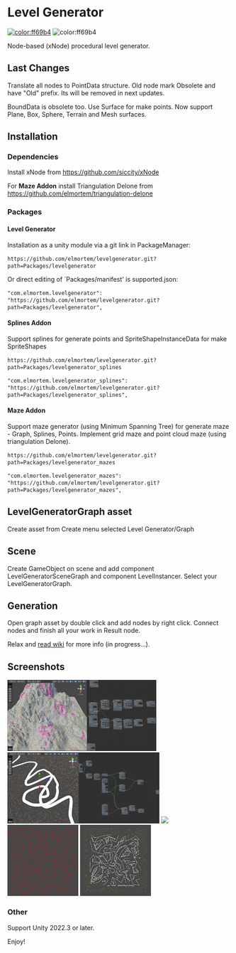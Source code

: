 # Level Generator

[![color:ff69b4](https://img.shields.io/badge/licence-MIT-blue)](https://opensource.org/license/mit)
![color:ff69b4](https://img.shields.io/badge/Unity-2022.3.x-red)

Node-based (xNode) procedural level generator.

## Last Changes

Translate all nodes to PointData structure. Old node mark Obsolete and have "Old" prefix. Its will be removed in next updates.

BoundData is obsolete too. Use Surface for make points. Now support Plane, Box, Sphere, Terrain and Mesh surfaces.

## Installation

### Dependencies

Install xNode from https://github.com/siccity/xNode

For **Maze Addon** install Triangulation Delone from https://github.com/elmortem/triangulation-delone

### Packages

#### Level Generator

Installation as a unity module via a git link in PackageManager:
```
https://github.com/elmortem/levelgenerator.git?path=Packages/levelgenerator
```
Or direct editing of `Packages/manifest' is supported.json:
```
"com.elmortem.levelgenerator": "https://github.com/elmortem/levelgenerator.git?path=Packages/levelgenerator",
```

#### Splines Addon
Support splines for generate points and SpriteShapeInstanceData for make SpriteShapes
```
https://github.com/elmortem/levelgenerator.git?path=Packages/levelgenerator_splines
```
```
"com.elmortem.levelgenerator_splines": "https://github.com/elmortem/levelgenerator.git?path=Packages/levelgenerator_splines",
```

#### Maze Addon
Support maze generator (using Minimum Spanning Tree) for generate maze - Graph, Splines, Points. Implement grid maze and point cloud maze (using triangulation Delone).
```
https://github.com/elmortem/levelgenerator.git?path=Packages/levelgenerator_mazes
```
```
"com.elmortem.levelgenerator_mazes": "https://github.com/elmortem/levelgenerator.git?path=Packages/levelgenerator_mazes",
```

## LevelGeneratorGraph asset

Create asset from Create menu selected Level Generator/Graph 

## Scene

Create GameObject on scene and add component LevelGeneratorSceneGraph and component LevelInstancer. Select your LevelGeneratorGraph.

## Generation

Open graph asset by double click and add nodes by right click. Connect nodes and finish all your work in Result node.

Relax and [read wiki](https://github.com/elmortem/levelgenerator/wiki/) for more info (in progress...).

## Screenshots

<img src="screenshot2.png" height="160"> <img src="screenshot3.png" height="160"> <img src="screenshot.png" height="160"> <img src="screenshot4.png" height="160"> <img src="screenshot5.png" height="160">

### Other

Support Unity 2022.3 or later.

Enjoy!
